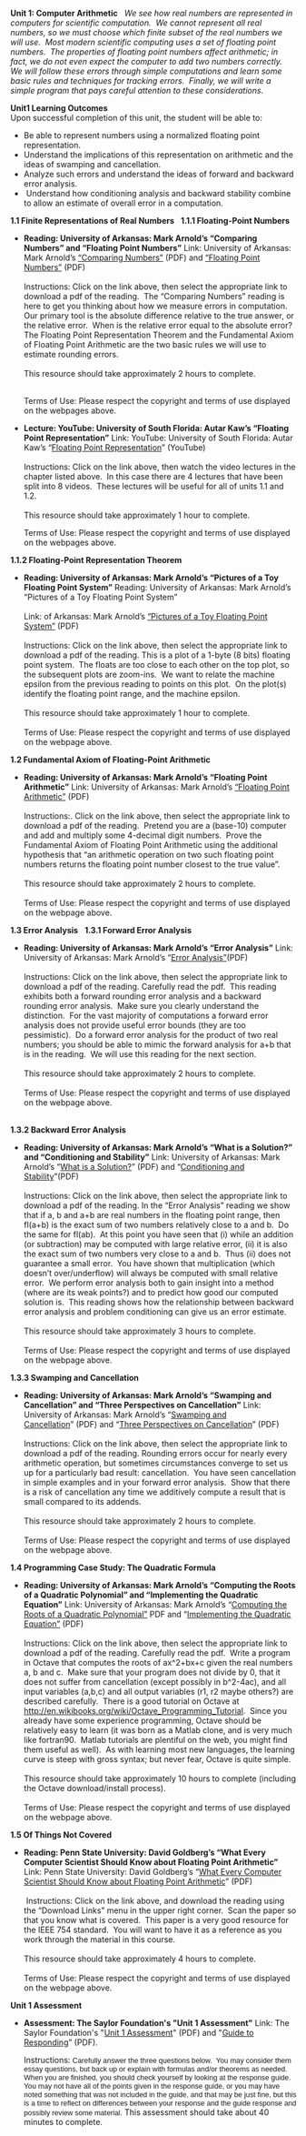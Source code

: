 **Unit 1: Computer Arithmetic** <span id="1"></span> 
*We see how real numbers are represented in computers for scientific
computation.  We cannot represent all real numbers, so we must choose
which finite subset of the real numbers we will use.  Most modern
scientific computing uses a set of floating point numbers.  The
properties of floating point numbers affect arithmetic; in fact, we do
not even expect the computer to add two numbers correctly.  We will
follow these errors through simple computations and learn some basic
rules and techniques for tracking errors.  Finally, we will write a
simple program that pays careful attention to these considerations.*

**Unit1 Learning Outcomes**  
Upon successful completion of this unit, the student will be able to:   
-   Be able to represent numbers using a normalized floating point
    representation.
-   Understand the implications of this representation on arithmetic and
    the ideas of swamping and cancellation. 
-   Analyze such errors and understand the ideas of forward and backward
    error analysis. 
-    Understand how conditioning analysis and backward stability combine
    to allow an estimate of overall error in a computation.

**1.1 Finite Representations of Real Numbers** <span id="1.1"></span> 
**1.1.1 Floating-Point Numbers** <span id="1.1.1"></span> 
-   **Reading: University of Arkansas: Mark Arnold’s “Comparing Numbers”
    and “Floating Point Numbers”**
    Link: University of Arkansas: Mark Arnold’s [“Comparing
    Numbers”](http://www.uark.edu/~arnold/4363/pages.html) (PDF) and
    [“Floating Point
    Numbers”](http://www.uark.edu/~arnold/4363/pages.html) (PDF)  
        
     Instructions: Click on the link above, then select the appropriate
    link to download a pdf of the reading.  The “Comparing Numbers”
    reading is here to get you thinking about how we measure errors in
    computation.  Our primary tool is the absolute difference relative
    to the true answer, or the relative error.  When is the relative
    error equal to the absolute error?  The Floating Point
    Representation Theorem and the Fundamental Axiom of Floating Point
    Arithmetic are the two basic rules we will use to estimate rounding
    errors.  
        
     This resource should take approximately 2 hours to complete.  
      
        
     Terms of Use: Please respect the copyright and terms of use
    displayed on the webpages above.

-   **Lecture: YouTube: University of South Florida: Autar Kaw’s
    “Floating Point Representation”**
    Link: YouTube: University of South Florida: Autar Kaw’s “[Floating
    Point Representation](http://numericalmethods.eng.usf.edu/videos/)”
    (YouTube)  
        
     Instructions: Click on the link above, then watch the video
    lectures in the chapter listed above.  In this case there are 4
    lectures that have been split into 8 videos.  These lectures will be
    useful for all of units 1.1 and 1.2.  
        
     This resource should take approximately 1 hour to complete.  
      
     Terms of Use: Please respect the copyright and terms of use
    displayed on the webpages above.

**1.1.2 Floating-Point Representation Theorem** <span
id="1.1.2"></span> 
-   **Reading: University of Arkansas: Mark Arnold’s “Pictures of a Toy
    Floating Point System”**
    Reading: University of Arkansas: Mark Arnold’s “Pictures of a Toy
    Floating Point System”  
        
     Link: of Arkansas: Mark Arnold’s [“Pictures of a Toy Floating Point
    System”](http://www.uark.edu/~arnold/4363/pages.html) (PDF)  
        
     Instructions: Click on the link above, then select the appropriate
    link to download a pdf of the reading. This is a plot of a 1-byte (8
    bits) floating point system.  The floats are too close to each other
    on the top plot, so the subsequent plots are zoom-ins.  We want to
    relate the machine epsilon from the previous reading to points on
    this plot.  On the plot(s) identify the floating point range, and
    the machine epsilon.   
        
     This resource should take approximately 1 hour to complete.  
        
     Terms of Use: Please respect the copyright and terms of use
    displayed on the webpage above.

**1.2 Fundamental Axiom of Floating-Point Arithmetic** <span
id="1.2"></span> 
-   **Reading: University of Arkansas: Mark Arnold’s “Floating Point
    Arithmetic”**
    Link: University of Arkansas: Mark Arnold’s [“Floating Point
    Arithmetic”](http://www.uark.edu/~arnold/4363/pages.html) (PDF)  
        
     Instructions:. Click on the link above, then select the appropriate
    link to download a pdf of the reading.  Pretend you are a (base-10)
    computer and add and multiply some 4-decimal digit numbers.  Prove
    the Fundamental Axiom of Floating Point Arithmetic using the
    additional hypothesis that “an arithmetic operation on two such
    floating point numbers returns the floating point number closest to
    the true value”.  
        
     This resource should take approximately 2 hours to complete.  
        
     Terms of Use: Please respect the copyright and terms of use
    displayed on the webpage above.

**1.3 Error Analysis** <span id="1.3"></span> 
**1.3.1 Forward Error Analysis** <span id="1.3.1"></span> 
-   **Reading: University of Arkansas: Mark Arnold’s “Error Analysis”**
    Link: University of Arkansas: Mark Arnold’s “[Error
    Analysis”](http://www.uark.edu/~arnold/4363/pages.html)(PDF)  
        
     Instructions: Click on the link above, then select the appropriate
    link to download a pdf of the reading. Carefully read the pdf.  This
    reading exhibits both a forward rounding error analysis and a
    backward rounding error analysis.  Make sure you clearly understand
    the distinction.  For the vast majority of computations a forward
    error analysis does not provide useful error bounds (they are too
    pessimistic).  Do a forward error analysis for the product of two
    real numbers; you should be able to mimic the forward analysis for
    a+b that is in the reading.  We will use this reading for the next
    section.  
        
     This resource should take approximately 2 hours to complete.  
        
     Terms of Use: Please respect the copyright and terms of use
    displayed on the webpage above.  
      

**1.3.2 Backward Error Analysis** <span id="1.3.2"></span> 
-   **Reading: University of Arkansas: Mark Arnold’s “What is a
    Solution?” and “Conditioning and Stability”**
    Link: University of Arkansas: Mark Arnold’s “[What is a
    Solution?](http://www.uark.edu/~arnold/4363/pages.html)” (PDF) and
    “[Conditioning and
    Stability](http://www.uark.edu/~arnold/4363/pages.html)”(PDF)  
        
     Instructions: Click on the link above, then select the appropriate
    link to download a pdf of the reading. In the “Error Analysis”
    reading we show that if a, b and a+b are real numbers in the
    floating point range, then fl(a+b) is the exact sum of two numbers
    relatively close to a and b.  Do the same for fl(ab).  At this point
    you have seen that (i) while an addition (or subtraction) may be
    computed with large relative error, (ii) it is also the exact sum of
    two numbers very close to a and b.  Thus (ii) does not guarantee a
    small error.  You have shown that multiplication (which doesn’t
    over/underflow) will always be computed with small relative error. 
    We perform error analysis both to gain insight into a method (where
    are its weak points?) and to predict how good our computed solution
    is.  This reading shows how the relationship between backward error
    analysis and problem conditioning can give us an error estimate.    
        
     This resource should take approximately 3 hours to complete.  
        
     Terms of Use: Please respect the copyright and terms of use
    displayed on the webpage above.

**1.3.3 Swamping and Cancellation** <span id="1.3.3"></span> 
-   **Reading: University of Arkansas: Mark Arnold’s “Swamping and
    Cancellation” and “Three Perspectives on Cancellation”**
    Link: University of Arkansas: Mark Arnold’s “[Swamping and
    Cancellation](http://www.uark.edu/~arnold/4363/pages.html)” (PDF)
    and “[Three Perspectives on
    Cancellation](http://www.uark.edu/~arnold/4363/pages.html)” (PDF)  
        
     Instructions: Click on the link above, then select the appropriate
    link to download a pdf of the reading. Rounding errors occur for
    nearly every arithmetic operation, but sometimes circumstances
    converge to set us up for a particularly bad result: cancellation. 
    You have seen cancellation in simple examples and in your forward
    error analysis.  Show that there is a risk of cancellation any time
    we additively compute a result that is small compared to its
    addends.  
        
     This resource should take approximately 2 hours to complete.  
        
     Terms of Use: Please respect the copyright and terms of use
    displayed on the webpage above.

**1.4 Programming Case Study: The Quadratic Formula** <span
id="1.4"></span> 
-   **Reading: University of Arkansas: Mark Arnold’s “Computing the
    Roots of a Quadratic Polynomial” and “Implementing the Quadratic
    Equation”**
    Link: University of Arkansas: Mark Arnold’s “[Computing the Roots of
    a Quadratic
    Polynomial](http://www.uark.edu/~arnold/4363/pages.html)[”](http://www.uark.edu/~arnold/4363/pages.html) PDF and
    “[Implementing the Quadratic
    Equation”](http://www.uark.edu/~arnold/4363/Octave/prog) (PDF)  
        
     Instructions: Click on the link above, then select the appropriate
    link to download a pdf of the reading. Carefully read the pdf. 
    Write a program in Octave that computes the roots of ax^2+bx+c given
    the real numbers a, b and c.  Make sure that your program does not
    divide by 0, that it does not suffer from cancellation (except
    possibly in b^2-4ac), and all input variables (a,b,c) and all output
    variables (r1, r2 maybe others?) are described carefully.  There is
    a good tutorial on Octave at
    <http://en.wikibooks.org/wiki/Octave_Programming_Tutorial>.  Since
    you already have some experience programming, Octave should be
    relatively easy to learn (it was born as a Matlab clone, and is very
    much like fortran90.  Matlab tutorials are plentiful on the web, you
    might find them useful as well).  As with learning most new
    languages, the learning curve is steep with gross syntax; but never
    fear, Octave is quite simple.  
        
     This resource should take approximately 10 hours to complete
    (including the Octave download/install process).  
        
     Terms of Use: Please respect the copyright and terms of use
    displayed on the webpage above.

**1.5 Of Things Not Covered** <span id="1.5"></span> 
-   **Reading: Penn State University: David Goldberg’s “What Every
    Computer Scientist Should Know about Floating Point Arithmetic”**
    Link: Penn State University: David Goldberg’s “[What Every Computer
    Scientist Should Know about Floating Point
    Arithmetic](http://citeseerx.ist.psu.edu/viewdoc/summary?doi=10.1.1.22.6768)”
    (PDF)  
        
      Instructions: Click on the link above, and download the reading
    using the “Download Links” menu in the upper right corner.  Scan the
    paper so that you know what is covered.  This paper is a very good
    resource for the IEEE 754 standard.  You will want to have it as a
    reference as you work through the material in this course.  
        
     This resource should take approximately 4 hours to complete.  
        
     Terms of Use: Please respect the copyright and terms of use
    displayed on the webpage above.

**Unit 1 Assessment** <span id="1.6"></span> 
-   **Assessment: The Saylor Foundation's "Unit 1 Assessment"**
    Link: The Saylor Foundation's "[Unit 1
    Assessment](http://www.saylor.org/site/wp-content/uploads/2012/06/MA213-Unit-1-Assessment-FINAL.pdf)"
    (PDF) and "[Guide to
    Responding](http://www.saylor.org/site/wp-content/uploads/2012/06/MA213-Unit-1-Assessment-GTR-FINAL.pdf)”
    (PDF).  
      
     Instructions: <span
    style="font-family: arial, sans-serif; font-size: 12.727272033691406px; ">Carefully
    answer the three questions below.  You may consider them essay
    questions, but back up or explain with formulas and/or theorems as
    needed.  When you are finished, you should check yourself by looking
    at the response guide.  You may not have all of the points given in
    the response guide, or you may have noted something that was not
    included in the guide, and that may be just fine, but this is a time
    to reflect on differences between your response and the guide
    response and possibly review some material.</span> This assessment
    should take about 40 minutes to complete.


